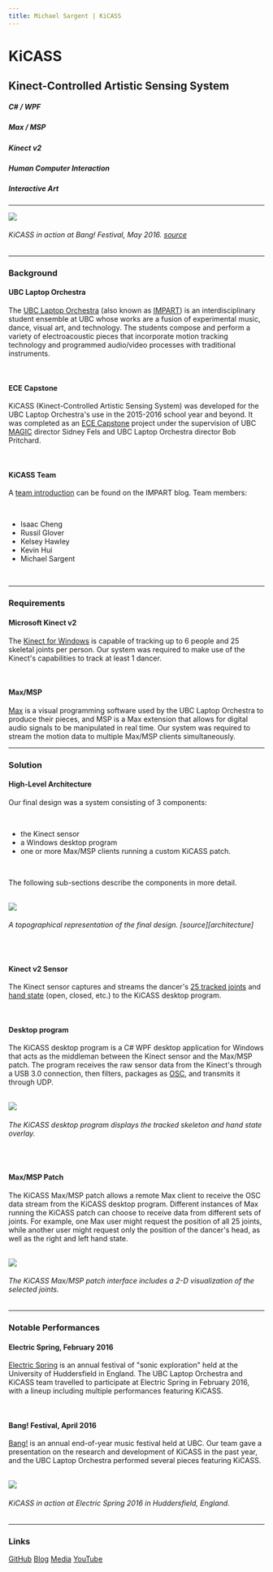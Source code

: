 ```yaml
---
title: Michael Sargent | KiCASS
---
```


# KiCASS

## Kinect-Controlled Artistic Sensing System

##### C# / WPF

##### Max / MSP

##### Kinect v2

##### Human Computer Interaction

##### Interactive Art

<hr>

<img src="/entropy.gif" />

###### KiCASS in action at Bang! Festival, May 2016. [source][entropy]

<hr>

### Background

#### UBC Laptop Orchestra

The [UBC Laptop Orchestra][laptop] (also known as [IMPART][impart]) is an
interdisciplinary student ensemble at UBC whose works are a fusion of experimental
music, dance, visual art, and technology. The students compose and perform a variety
of electroacoustic pieces that incorporate motion tracking technology and programmed
audio/video processes with traditional instruments.

<br>

#### ECE Capstone

KiCASS (Kinect-Controlled Artistic Sensing System) was developed for the UBC
Laptop Orchestra's use in the 2015-2016 school year and beyond. It was completed as an
[ECE&nbsp;Capstone][capstone] project under the supervision of UBC [MAGIC][magic] director
Sidney Fels and UBC Laptop Orchestra director Bob Pritchard.

<br>

#### KiCASS Team

A [team introduction][team] can be found on the IMPART blog. Team members:

<br>

* Isaac Cheng
* Russil Glover
* Kelsey Hawley
* Kevin Hui
* Michael Sargent

<br>



<hr>

### Requirements

#### Microsoft Kinect v2

The [Kinect for Windows][kinect] is capable of tracking up to 6 people and 25
skeletal joints per person. Our system was required to make use of the Kinect's
capabilities to track at least 1 dancer.

<br>

#### Max/MSP

[Max][max] is a visual programming software used by the UBC Laptop Orchestra to produce
their pieces, and MSP is a Max extension that allows for digital audio signals to
be manipulated in real time. Our system was required to stream the motion data to
multiple Max/MSP clients simultaneously.

<hr>

### Solution

#### High-Level Architecture

Our final design was a system consisting of 3 components:

<br>

* the Kinect sensor
* a Windows desktop program
* one or more Max/MSP clients running a custom KiCASS patch.

<br>

The following sub-sections describe the components in more detail.

<br>

<img src="/kicass-architecture.png" />

###### A topographical representation of the final design. [source][architecture]

<br>

#### Kinect v2 Sensor

The Kinect sensor captures and streams the dancer's [25&nbsp;tracked&nbsp;joints][joints] and
[hand&nbsp;state][handstate] (open, closed, etc.) to the KiCASS desktop program.

<br>

#### Desktop program 

The KiCASS desktop program is a C# WPF desktop application for Windows that acts as
the middleman between the Kinect sensor and the Max/MSP patch. The program receives
the raw sensor data from the Kinect's through a USB 3.0 connection, then filters,
packages as [OSC][osc], and transmits it through UDP.

<br>

<img src="/kicass-desktop.png" />

###### The KiCASS desktop program displays the tracked skeleton and hand state overlay.

<br>

#### Max/MSP Patch

The KiCASS Max/MSP patch allows a remote Max client to receive the OSC data stream
from the KiCASS desktop program. Different instances of Max running the KiCASS patch can
choose to receive data from different sets of joints. For example, one Max user might
request the position of all 25 joints, while another user might request only the position
of the dancer's head, as well as the right and left hand state. 

<br>

<img src="/patch.png" />

###### The KiCASS Max/MSP patch interface includes a 2-D visualization of the selected joints.

<hr>

### Notable Performances

#### Electric Spring, February 2016

[Electric&nbsp;Spring][electric] is an annual festival of "sonic exploration" held at
the University of Huddersfield in England. The UBC Laptop Orchestra and KiCASS team
travelled to participate at Electric Spring in February 2016, with a lineup including
multiple performances featuring KiCASS.  

<br>

#### Bang! Festival, April 2016

[Bang!][bang] is an annual end-of-year music festival held at UBC. Our team gave
a presentation on the research and development of KiCASS in the past year, and
the UBC Laptop Orchestra performed several pieces featuring KiCASS.

<br>

<img src="/stars.gif" />

###### KiCASS in action at Electric Spring 2016 in Huddersfield, England.

<hr>

### Links

[GitHub][github] [Blog][impart] [Media][laptop] [YouTube][youtube]

[entropy]: <https://www.youtube.com/watch?v=prreQxDbnaA>
[laptop]: <http://music.ubc.ca/student-ensembles/laptop-orchestra/>
[capstone]: <https://www.ece.ubc.ca/courses/capstones>
[magic]: <http://www.magic.ubc.ca/>
[team]: <https://ubcimpart.wordpress.com/2015/11/04/introducing-the-kstamp-team/>
[kinect]: <https://developer.microsoft.com/en-us/windows/kinect/develop>
[max]: <https://cycling74.com/products/max/>
[joints]: <https://msdn.microsoft.com/en-us/library/microsoft.kinect.jointtype.aspx>
[handstate]: <https://msdn.microsoft.com/en-us/library/dn799273.aspx>
[osc]: <https://en.wikipedia.org/wiki/Open_Sound_Control>
[electric]: <http://www.electricspring.co.uk/index.html>
[github]: <https://github.com/nbzzzz/kicass>
[impart]: <https://ubcimpart.wordpress.com>
[youtube]: <https://www.youtube.com/channel/UCd5zkwu5AqcUnwof-PyhRnA>
[patch]: <https://github.com/nbzzzz/KiCASS#using-the-patch>
[desktop]: <https://github.com/nbzzzz/KiCASS#using-kicass-desktop>
[bang]: <https://ubcimpart.wordpress.com/2016/04/08/bang-festival-and-call-for-dancers/>
